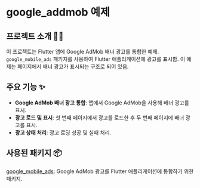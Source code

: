 # google_addmob 예제

## 프로젝트 소개 👨‍💻

이 프로젝트는 Flutter 앱에 Google AdMob 배너 광고를 통합한 예제. `google_mobile_ads` 패키지를 사용하여 Flutter 애플리케이션에 광고를 표시함. 이 예제는 페이지에서 배너 광고가 표시되는 구조로 되어 있음.

## 주요 기능 ✨

- **Google AdMob 배너 광고 통합**: 앱에서 Google AdMob을 사용해 배너 광고를 표시.
- **광고 로드 및 표시**: 첫 번째 페이지에서 광고를 로드한 후 두 번째 페이지에 배너 광고를 표시.
- **광고 상태 처리**: 광고 로딩 성공 및 실패 처리.

## 사용된 패키지 📦
[google_mobile_ads](https://pub.dev/packages/google_mobile_ads): Google AdMob 광고를 Flutter 애플리케이션에 통합하기 위한 패키지.
